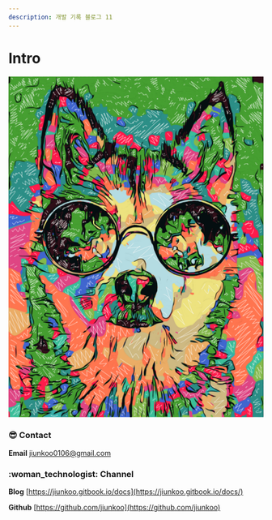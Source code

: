 ```yaml
---
description: 개발 기록 블로그 11
---
```


# Intro

![](</_assets/my-profile-picture.png>)

### :sunglasses: Contact

&#x20; **Email** [jiunkoo0106@gmail.com](mailto:jiunkoo0106@gmail.com)

### :woman\_technologist: Channel&#x20;

**Blog** [https://jiunkoo.gitbook.io/docs](https://jiunkoo.gitbook.io/docs/)

**Github** [https://github.com/jiunkoo](https://github.com/jiunkoo)
